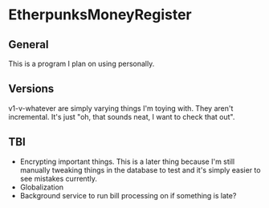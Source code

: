 # EtherpunksMoneyRegister


## General
This is a program I plan on using personally.

## Versions

v1-v-whatever are simply varying things I'm toying with. They aren't incremental. It's just "oh, that sounds neat, I want to check that out".

## TBI

* Encrypting important things. This is a later thing because I'm still manually tweaking things in the database to test and it's simply easier to see mistakes currently.
* Globalization
* Background service to run bill processing on if something is late?